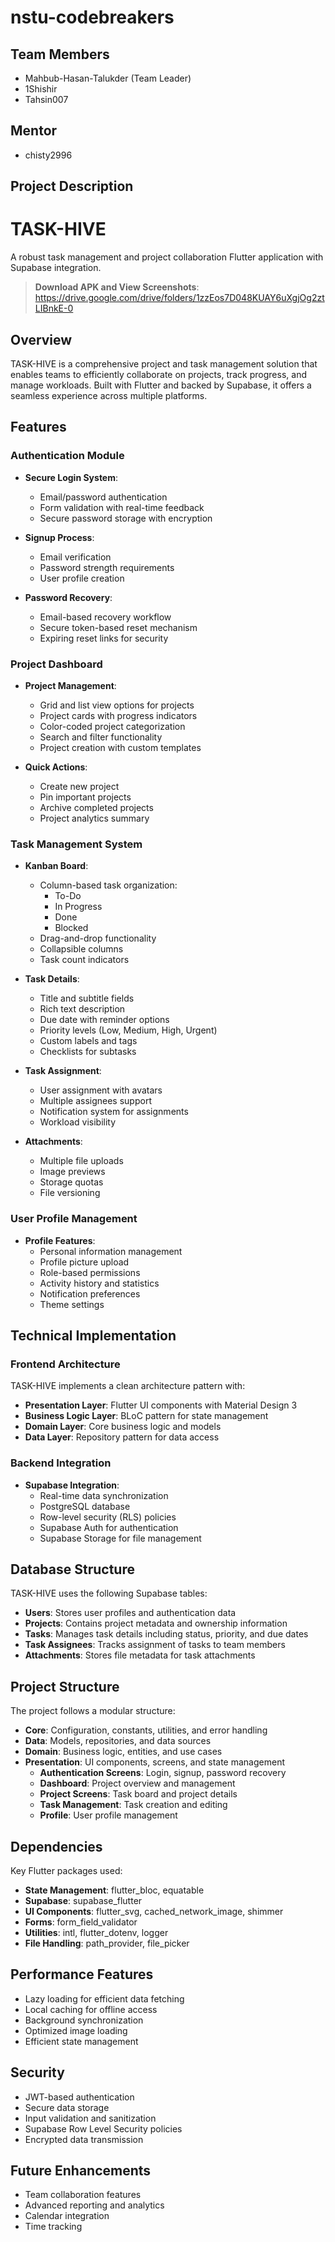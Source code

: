 # nstu-codebreakers

## Team Members
- Mahbub-Hasan-Talukder (Team Leader)
- 1Shishir
- Tahsin007

## Mentor
- chisty2996

## Project Description
# TASK-HIVE

A robust task management and project collaboration Flutter application with Supabase integration.


> **Download APK and View Screenshots**: 
https://drive.google.com/drive/folders/1zzEos7D048KUAY6uXgjOg2ztLIBnkE-0
## Overview

TASK-HIVE is a comprehensive project and task management solution that enables teams to efficiently collaborate on projects, track progress, and manage workloads. Built with Flutter and backed by Supabase, it offers a seamless experience across multiple platforms.

## Features

### Authentication Module

- **Secure Login System**:
  - Email/password authentication
  - Form validation with real-time feedback
  - Secure password storage with encryption

- **Signup Process**:
  - Email verification
  - Password strength requirements
  - User profile creation

- **Password Recovery**:
  - Email-based recovery workflow
  - Secure token-based reset mechanism
  - Expiring reset links for security

### Project Dashboard

- **Project Management**:
  - Grid and list view options for projects
  - Project cards with progress indicators
  - Color-coded project categorization
  - Search and filter functionality
  - Project creation with custom templates

- **Quick Actions**:
  - Create new project
  - Pin important projects
  - Archive completed projects
  - Project analytics summary

### Task Management System

- **Kanban Board**:
  - Column-based task organization:
    - To-Do
    - In Progress
    - Done
    - Blocked
  - Drag-and-drop functionality
  - Collapsible columns
  - Task count indicators

- **Task Details**:
  - Title and subtitle fields
  - Rich text description
  - Due date with reminder options
  - Priority levels (Low, Medium, High, Urgent)
  - Custom labels and tags
  - Checklists for subtasks

- **Task Assignment**:
  - User assignment with avatars
  - Multiple assignees support
  - Notification system for assignments
  - Workload visibility

- **Attachments**:
  - Multiple file uploads
  - Image previews
  - Storage quotas
  - File versioning

### User Profile Management

- **Profile Features**:
  - Personal information management
  - Profile picture upload
  - Role-based permissions
  - Activity history and statistics
  - Notification preferences
  - Theme settings

## Technical Implementation

### Frontend Architecture

TASK-HIVE implements a clean architecture pattern with:

- **Presentation Layer**: Flutter UI components with Material Design 3
- **Business Logic Layer**: BLoC pattern for state management
- **Domain Layer**: Core business logic and models
- **Data Layer**: Repository pattern for data access

### Backend Integration

- **Supabase Integration**:
  - Real-time data synchronization
  - PostgreSQL database
  - Row-level security (RLS) policies
  - Supabase Auth for authentication
  - Supabase Storage for file management


## Database Structure

TASK-HIVE uses the following Supabase tables:

- **Users**: Stores user profiles and authentication data
- **Projects**: Contains project metadata and ownership information
- **Tasks**: Manages task details including status, priority, and due dates
- **Task Assignees**: Tracks assignment of tasks to team members
- **Attachments**: Stores file metadata for task attachments

## Project Structure

The project follows a modular structure:

- **Core**: Configuration, constants, utilities, and error handling
- **Data**: Models, repositories, and data sources
- **Domain**: Business logic, entities, and use cases
- **Presentation**: UI components, screens, and state management
  - **Authentication Screens**: Login, signup, password recovery
  - **Dashboard**: Project overview and management
  - **Project Screens**: Task board and project details
  - **Task Management**: Task creation and editing
  - **Profile**: User profile management

## Dependencies

Key Flutter packages used:

- **State Management**: flutter_bloc, equatable
- **Supabase**: supabase_flutter
- **UI Components**: flutter_svg, cached_network_image, shimmer
- **Forms**: form_field_validator
- **Utilities**: intl, flutter_dotenv, logger
- **File Handling**: path_provider, file_picker


## Performance Features

- Lazy loading for efficient data fetching
- Local caching for offline access
- Background synchronization
- Optimized image loading
- Efficient state management

## Security

- JWT-based authentication
- Secure data storage
- Input validation and sanitization
- Supabase Row Level Security policies
- Encrypted data transmission

## Future Enhancements

- Team collaboration features
- Advanced reporting and analytics
- Calendar integration
- Time tracking
